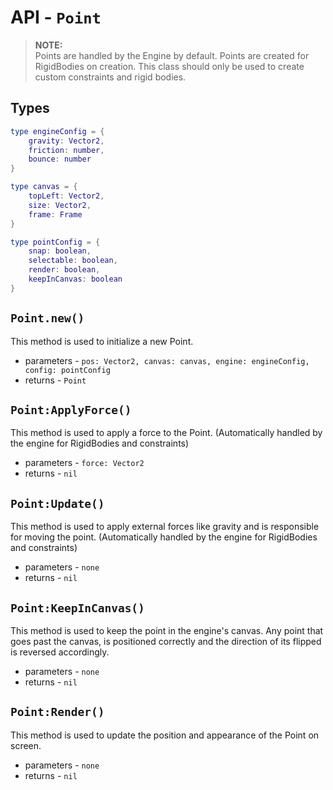 # API - `Point`

> **NOTE:**<br/>
> Points are handled by the Engine by default. Points are created for RigidBodies on creation. This class should only be used to create custom constraints and rigid bodies.

## Types

```lua
type engineConfig = {
	gravity: Vector2,
	friction: number,
	bounce: number
}

type canvas = {
	topLeft: Vector2,
	size: Vector2,
	frame: Frame
}

type pointConfig = {
	snap: boolean, 
	selectable: boolean, 
	render: boolean,
	keepInCanvas: boolean
}
```

## `Point.new()`

This method is used to initialize a new Point.

* parameters - `pos: Vector2, canvas: canvas, engine: engineConfig, config: pointConfig`
* returns - `Point`

## `Point:ApplyForce()`

This method is used to apply a force to the Point. (Automatically handled by the engine for RigidBodies and constraints)

* parameters - `force: Vector2`
* returns - `nil`

## `Point:Update()`

This method is used to apply external forces like gravity and is responsible for moving the point. (Automatically handled by the engine for RigidBodies and constraints)

* parameters - `none`
* returns - `nil`

## `Point:KeepInCanvas()`

This method is used to keep the point in the engine's canvas. Any point that goes past the canvas, is positioned correctly and the direction of its flipped is reversed accordingly. 

* parameters - `none`
* returns - `nil`

## `Point:Render()`

This method is used to update the position and appearance of the Point on screen.

* parameters - `none`
* returns - `nil`
